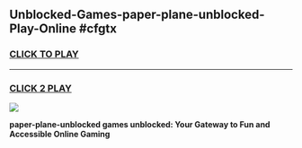 
## Unblocked-Games-paper-plane-unblocked-Play-Online #cfgtx
<h3>
<a href="https://news.freeplayer.one?title=paper-plane-unblocked&ref=3">CLICK TO PLAY</a></h3>
<hr>

<h3>
<a href="https://news.freeplayer.one?title=paper-plane-unblocked&ref=3">CLICK 2 PLAY</a>
  
</h3>

<a href="https://news.freeplayer.one?title=paper-plane-unblocked&ref=3"><img src="https://clearcache.store/games.png"></a>


**paper-plane-unblocked games unblocked: Your Gateway to Fun and Accessible Online Gaming**

